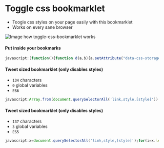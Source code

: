 # Toggle css bookmarklet

- Toogle css styles on your page easily with this bookmarklet
- Works on every sane browser

![Image how toggle-css-bookmarklet works](http://i.imgur.com/4NISaou.gif)

#### Put inside your bookmarks

```js
javascript:(function(){function d(a,b){a.setAttribute("data-css-storage",b)}function e(a){var b=a.getAttribute("data-css-storage");a.removeAttribute("data-css-storage");return b}var c=[];(function(){var a=document.body,b=a.hasAttribute("data-css-disabled");b?a.removeAttribute("data-css-disabled"):a.setAttribute("data-css-disabled","");return b})()?(c=document.querySelectorAll("[data-css-storage]"),[].slice.call(c).forEach(function(a){"STYLE"===a.tagName?a.innerHTML=e(a):"LINK"===a.tagName?a.disabled=!1:a.style.cssText=e(a)})):(c=document.querySelectorAll("[style], link, style"),[].slice.call(c).forEach(function(a){"STYLE"===a.tagName?(d(a,a.innerHTML),a.innerHTML=""):"LINK"===a.tagName?(d(a,""),a.disabled=!0):(d(a,a.style.cssText),a.style.cssText="")}))})();
```

#### Tweet sized bookmarklet (only disables styles)
- `134` characters
- `0` global variables
- `ES6`

```js
javascript:Array.from(document.querySelectorAll('link,style,[style]')).forEach(e=>{e.style.cssText?e.style.cssText='':e.outerHTML=''})
```

#### Tweet sized bookmarklet (only disables styles)
- `137` characters
- `3` global variables
- `ES5`

```js
javascript:x=document.querySelectorAll('link,style,[style]');for(i=x.length;i--;)a=x[i],a.style.cssText?a.style.cssText='':a.outerHTML=''
```
